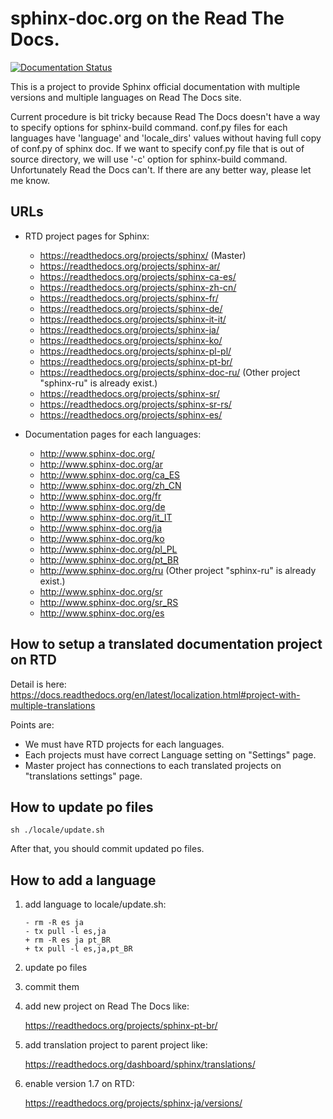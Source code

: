 # sphinx-doc.org on the Read The Docs.
[![Documentation Status](https://readthedocs.org/projects/sphinx/badge/?version=master)](https://www.sphinx-doc.org/en/master/?badge=master)

This is a project to provide Sphinx official documentation with multiple versions and multiple languages on Read The Docs site.

Current procedure is bit tricky because Read The Docs doesn't have a way to specify options for sphinx-build command.
conf.py files for each languages have 'language' and 'locale_dirs' values without having full copy of conf.py of sphinx doc. If we want to specify conf.py file that is out of source directory, we will use '-c' option for sphinx-build command. Unfortunately Read the Docs can't. If there are any better way, please let me know.

## URLs

* RTD project pages for Sphinx:

  * https://readthedocs.org/projects/sphinx/  (Master)
  * https://readthedocs.org/projects/sphinx-ar/
  * https://readthedocs.org/projects/sphinx-ca-es/
  * https://readthedocs.org/projects/sphinx-zh-cn/
  * https://readthedocs.org/projects/sphinx-fr/
  * https://readthedocs.org/projects/sphinx-de/
  * https://readthedocs.org/projects/sphinx-it-it/
  * https://readthedocs.org/projects/sphinx-ja/
  * https://readthedocs.org/projects/sphinx-ko/
  * https://readthedocs.org/projects/sphinx-pl-pl/
  * https://readthedocs.org/projects/sphinx-pt-br/
  * https://readthedocs.org/projects/sphinx-doc-ru/ (Other project "sphinx-ru" is already exist.)
  * https://readthedocs.org/projects/sphinx-sr/
  * https://readthedocs.org/projects/sphinx-sr-rs/
  * https://readthedocs.org/projects/sphinx-es/

* Documentation pages for each languages:

  * http://www.sphinx-doc.org/
  * http://www.sphinx-doc.org/ar
  * http://www.sphinx-doc.org/ca_ES
  * http://www.sphinx-doc.org/zh_CN
  * http://www.sphinx-doc.org/fr
  * http://www.sphinx-doc.org/de
  * http://www.sphinx-doc.org/it_IT
  * http://www.sphinx-doc.org/ja
  * http://www.sphinx-doc.org/ko
  * http://www.sphinx-doc.org/pl_PL
  * http://www.sphinx-doc.org/pt_BR
  * http://www.sphinx-doc.org/ru (Other project "sphinx-ru" is already exist.)
  * http://www.sphinx-doc.org/sr
  * http://www.sphinx-doc.org/sr_RS
  * http://www.sphinx-doc.org/es

## How to setup a translated documentation project on RTD

Detail is here: https://docs.readthedocs.org/en/latest/localization.html#project-with-multiple-translations

Points are:

* We must have RTD projects for each languages.
* Each projects must have correct Language setting on "Settings" page.
* Master project has connections to each translated projects on "translations settings" page.


## How to update po files

```
sh ./locale/update.sh
```

After that, you should commit updated po files.


## How to add a language

1. add language to locale/update.sh:

   ```
   - rm -R es ja
   - tx pull -l es,ja
   + rm -R es ja pt_BR
   + tx pull -l es,ja,pt_BR
   ```

2. update po files

3. commit them

4. add new project on Read The Docs like:

   https://readthedocs.org/projects/sphinx-pt-br/

5. add translation project to parent project like:

   https://readthedocs.org/dashboard/sphinx/translations/

4. enable version 1.7 on RTD:

   https://readthedocs.org/projects/sphinx-ja/versions/

